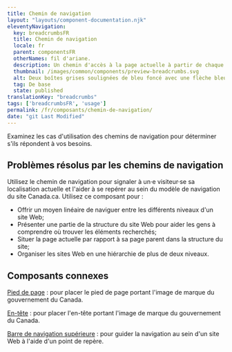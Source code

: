 ```yaml
---
title: Chemin de navigation
layout: "layouts/component-documentation.njk"
eleventyNavigation:
  key: breadcrumbsFR
  title: Chemin de navigation
  locale: fr
  parent: componentsFR
  otherNames: fil d'ariane.
  description: Un chemin d'accès à la page actuelle à partir de chaque niveau précédent de la hiérarchie du site.
  thumbnail: /images/common/components/preview-breadcrumbs.svg
  alt: Deux boîtes grises soulignées de bleu foncé avec une flèche bleu à leurs droite. Ces boîtes représentent les liens du chemin de navigation.
  tag: De base
  state: published
translationKey: "breadcrumbs"
tags: ['breadcrumbsFR', 'usage']
permalink: /fr/composants/chemin-de-navigation/
date: "git Last Modified"
---
```


Examinez les cas d'utilisation des chemins de navigation pour déterminer s'ils répondent à vos besoins.

## Problèmes résolus par les chemins de navigation

Utilisez le chemin de navigation pour signaler à un·e visiteur·se sa localisation actuelle et l'aider à se repérer au sein du modèle de navigation du site Canada.ca. Utilisez ce composant pour :

- Offrir un moyen linéaire de naviguer entre les différents niveaux d'un site Web;
- Présenter une partie de la structure du site Web pour aider les gens à comprendre où trouver les éléments recherchés;
- Situer la page actuelle par rapport à sa page parent dans la structure du site;
- Organiser les sites Web en une hiérarchie de plus de deux niveaux.

<article class="bg-full-width bg-primary text-light pt-500 pb-400 my-500">
  <h2 class="mt-0 mb-400">Composants connexes</h2>

  <a href="{{ links.footer }}" class="link-light">Pied de page</a> : pour placer le pied de page portant l'image de marque du gouvernement du Canada.

  <a href="{{ links.header }}" class="link-light">En-tête</a> : pour placer l'en-tête portant l'image de marque du gouvernement du Canada.

  <a href="{{ links.topNav }}" class="link-light">Barre de navigation supérieure</a> : pour guider la navigation au sein d'un site Web à l'aide d'un point de repère.
</article>
